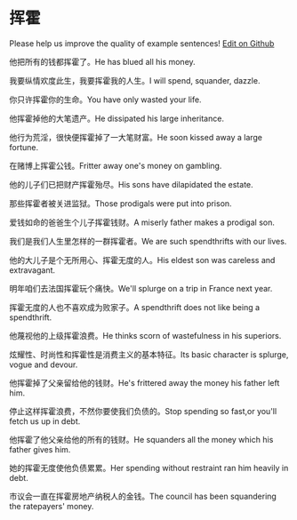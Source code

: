 # 挥霍

Please help us improve the quality of example sentences! [Edit on Github](https://github.com/jiyushe/jiyu-example-sentence-source/blob/main/chinese/huihuo_1.md)

<p><span class="chinese">他把所有的钱都挥霍了。</span><span class="english">He has blued all his money.</span></p>

<p><span class="chinese">我要纵情欢度此生，我要挥霍我的人生。</span><span class="english">I will spend, squander, dazzle.</span></p>

<p><span class="chinese">你只许挥霍你的生命。</span><span class="english">You have only wasted your life.</span></p>

<p><span class="chinese">他挥霍掉他的大笔遗产。</span><span class="english">He dissipated his large inheritance.</span></p>

<p><span class="chinese">他行为荒淫，很快便挥霍掉了一大笔财富。</span><span class="english">He soon kissed away a large fortune.</span></p>

<p><span class="chinese">在赌博上挥霍公钱。</span><span class="english">Fritter away one's money on gambling.</span></p>

<p><span class="chinese">他的儿子们已把财产挥霍殆尽。</span><span class="english">His sons have dilapidated the estate.</span></p>

<p><span class="chinese">那些挥霍者被关进监狱。</span><span class="english">Those prodigals were put into prison.</span></p>

<p><span class="chinese">爱钱如命的爸爸生个儿子挥霍钱财。</span><span class="english">A miserly father makes a prodigal son.</span></p>

<p><span class="chinese">我们是我们人生里怎样的一群挥霍者。</span><span class="english">We are such spendthrifts with our lives.</span></p>

<p><span class="chinese">他的大儿子是个无所用心、挥霍无度的人。</span><span class="english">His eldest son was careless and extravagant.</span></p>

<p><span class="chinese">明年咱们去法国挥霍玩个痛快。</span><span class="english">We'll splurge on a trip in France next year.</span></p>

<p><span class="chinese">挥霍无度的人也不喜欢成为败家子。</span><span class="english">A spendthrift does not like being a spendthrift.</span></p>

<p><span class="chinese">他蔑视他的上级挥霍浪费。</span><span class="english">He thinks scorn of wastefulness in his superiors.</span></p>

<p><span class="chinese">炫耀性、时尚性和挥霍性是消费主义的基本特征。</span><span class="english">Its basic character is splurge, vogue and devour.</span></p>

<p><span class="chinese">他挥霍掉了父亲留给他的钱财。</span><span class="english">He's frittered away the money his father left him.</span></p>

<p><span class="chinese">停止这样挥霍浪费，不然你要使我们负债的。</span><span class="english">Stop spending so fast,or you'll fetch us up in debt.</span></p>

<p><span class="chinese">他挥霍了他父亲给他的所有的钱财。</span><span class="english">He squanders all the money which his father gives him.</span></p>

<p><span class="chinese">她的挥霍无度使他负债累累。</span><span class="english">Her spending without restraint ran him heavily in debt.</span></p>

<p><span class="chinese">市议会一直在挥霍房地产纳税人的金钱。</span><span class="english">The council has been squandering the ratepayers' money.</span></p>

